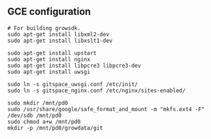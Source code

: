 ## GCE configuration

    # For building growsdk.
    sudo apt-get install libxml2-dev
    sudo apt-get install libxslt1-dev

    sudo apt-get install upstart
    sudo apt-get install nginx
    sudo apt-get install libpcre3 libpcre3-dev
    sudo apt-get install uwsgi

    sudo ln -s gitspace_uwsgi.conf /etc/init/
    sudo ln -s gitspace_nginx.conf /etc/nginx/sites-enabled/

    sudo mkdir /mnt/pd0
    sudo /usr/share/google/safe_format_and_mount -m "mkfs.ext4 -F" /dev/sdb /mnt/pd0
    sudo chmod a+w /mnt/pd0
    mkdir -p /mnt/pd0/growdata/git
